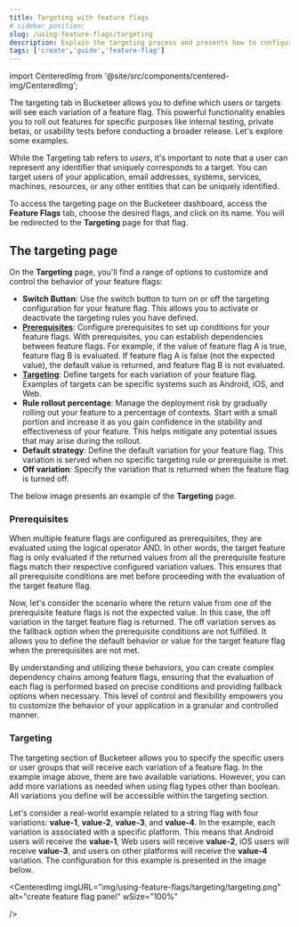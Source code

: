 ```yaml
---
title: Targeting with feature flags
# sidebar_position: 
slug: /using-feature-flags/targeting
description: Explain the targeting process and presents how to configure the feature flag targeting. The page will describe the fields and show an example. 
tags: ['create','guide','feature-flag']
---
```


import CenteredImg from '@site/src/components/centered-img/CenteredImg';

The targeting tab in Bucketeer allows you to define which users or targets will see each variation of a feature flag. This powerful functionality enables you to roll out features for specific purposes like internal testing, private betas, or usability tests before conducting a broader release. Let's explore some examples.

While the Targeting tab refers to *users*, it's important to note that a user can represent any identifier that uniquely corresponds to a target. You can target users of your application, email addresses, systems, services, machines, resources, or any other entities that can be uniquely identified.

To access the targeting page on the Bucketeer dashboard, access the **Feature Flags** tab, choose the desired flags, and click on its name. You will be redirected to the **Targeting** page for that flag.

## The targeting page

On the **Targeting** page, you'll find a range of options to customize and control the behavior of your feature flags:

- **Switch Button**: Use the switch button to turn on or off the targeting configuration for your feature flag. This allows you to activate or deactivate the targeting rules you have defined.
- [**Prerequisites**](/using-feature-flags/targeting#prerequisites): Configure prerequisites to set up conditions for your feature flags. With prerequisites, you can establish dependencies between feature flags. For example, if the value of feature flag A is true, feature flag B is evaluated. If feature flag A is false (not the expected value), the default value is returned, and feature flag B is not evaluated.
- [**Targeting**](/using-feature-flags/targeting#targeting): Define targets for each variation of your feature flag. Examples of targets can be specific systems such as Android, iOS, and Web. 
- **Rule rollout percentage**: Manage the deployment risk by gradually rolling out your feature to a percentage of contexts. Start with a small portion and increase it as you gain confidence in the stability and effectiveness of your feature. This helps mitigate any potential issues that may arise during the rollout.
- **Default strategy**: Define the default variation for your feature flag. This variation is served when no specific targeting rule or prerequisite is met. 
- **Off variation**: Specify the variation that is returned when the feature flag is turned off. 

The below image presents an example of the **Targeting** page.

<CenteredImg
  imgURL="img/using-feature-flags/targeting/targeting-page.png"
  alt="create feature flag panel"
/>

### Prerequisites

When multiple feature flags are configured as prerequisites, they are evaluated using the logical operator AND. In other words, the target feature flag is only evaluated if the returned values from all the prerequisite feature flags match their respective configured variation values. This ensures that all prerequisite conditions are met before proceeding with the evaluation of the target feature flag.

Now, let's consider the scenario where the return value from one of the prerequisite feature flags is not the expected value. In this case, the off variation in the target feature flag is returned. The off variation serves as the fallback option when the prerequisite conditions are not fulfilled. It allows you to define the default behavior or value for the target feature flag when the prerequisites are not met.

By understanding and utilizing these behaviors, you can create complex dependency chains among feature flags, ensuring that the evaluation of each flag is performed based on precise conditions and providing fallback options when necessary. This level of control and flexibility empowers you to customize the behavior of your application in a granular and controlled manner.

### Targeting

The targeting section of Bucketeer allows you to specify the specific users or user groups that will receive each variation of a feature flag. In the example image above, there are two available variations. However, you can add more variations as needed when using flag types other than boolean. All variations you define will be accessible within the targeting section.

Let's consider a real-world example related to a string flag with four variations: **value-1**, **value-2**, **value-3**, and **value-4**. In the example, each variation is associated with a specific platform. This means that Android users will receive the **value-1**, Web users will receive **value-2**, iOS users will receive **value-3**, and users on other platforms will receive the **value-4** variation. The configuration for this example is presented in the image below.

<CenteredImg
  imgURL="img/using-feature-flags/targeting/targeting.png"
  alt="create feature flag panel"
  wSize="100%"
  
/>